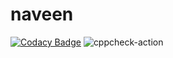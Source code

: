 # naveen

[![Codacy Badge](https://api.codacy.com/project/badge/Grade/ae0e489755724a7f81fa5d39be770fad)](https://app.codacy.com/manual/naveenprakash210/naveen?utm_source=github.com&utm_medium=referral&utm_content=naveenprakash210/naveen&utm_campaign=Badge_Grade_Settings)
![cppcheck-action](https://github.com/naveenprakash210/naveen/workflows/cppcheck-action/badge.svg)
